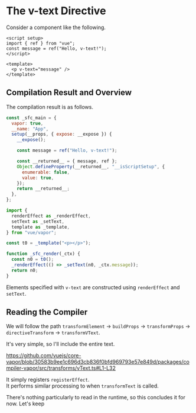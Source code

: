 # The v-text Directive

Consider a component like the following.

```vue
<script setup>
import { ref } from "vue";
const message = ref("Hello, v-text!");
</script>

<template>
  <p v-text="message" />
</template>
```

## Compilation Result and Overview

The compilation result is as follows.

```js
const _sfc_main = {
  vapor: true,
  __name: "App",
  setup(__props, { expose: __expose }) {
    __expose();

    const message = ref("Hello, v-text!");

    const __returned__ = { message, ref };
    Object.defineProperty(__returned__, "__isScriptSetup", {
      enumerable: false,
      value: true,
    });
    return __returned__;
  },
};

import {
  renderEffect as _renderEffect,
  setText as _setText,
  template as _template,
} from "vue/vapor";

const t0 = _template("<p></p>");

function _sfc_render(_ctx) {
  const n0 = t0();
  _renderEffect(() => _setText(n0, _ctx.message));
  return n0;
}
```

Elements specified with `v-text` are constructed using `renderEffect` and `setText`.

## Reading the Compiler

We will follow the path `transformElement` -> `buildProps` -> `transformProps` -> `directiveTransform` -> `transformVText`.

It's very simple, so I'll include the entire text.

https://github.com/vuejs/core-vapor/blob/30583b9ee1c696d3cb836f0bfd969793e57e849d/packages/compiler-vapor/src/transforms/vText.ts#L1-L32

It simply registers `registerEffect`.\
It performs similar processing to when `transformText` is called.

There's nothing particularly to read in the runtime, so this concludes it for now.
Let's keep 
